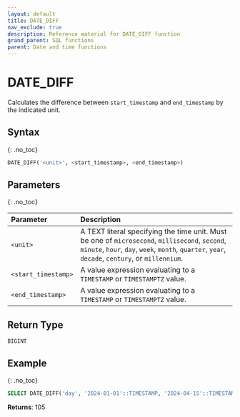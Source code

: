 ```yaml
---
layout: default
title: DATE_DIFF
nav_exclude: true
description: Reference material for DATE_DIFF function
grand_parent: SQL functions
parent: Date and time functions
---
```


# DATE_DIFF

Calculates the difference between `start_timestamp` and `end_timestamp` by the indicated unit.

## Syntax
{: .no_toc}

```sql
DATE_DIFF('<unit>', <start_timestamp>, <end_timestamp>)
```
## Parameters
{: .no_toc}

| Parameter           | Description                                                                                                                                                                                        |
| :------------------ | :------------------------------------------------------------------------------------------------------------------------------------------------------------------------------------------------- |
| `<unit>`            | A TEXT literal specifying the time unit. Must be one of `microsecond`, `millisecond`, `second`, `minute`, `hour`, `day`, `week`, `month`, `quarter`, `year`, `decade`, `century`, or `millennium`. |
| `<start_timestamp>` | A value expression evaluating to a `TIMESTAMP` or `TIMESTAMPTZ` value.                                                                                                                             |
| `<end_timestamp>`   | A value expression evaluating to a `TIMESTAMP` or `TIMESTAMPTZ` value.                                                                                                                             |

## Return Type

`BIGINT`

## Example
{: .no_toc}

```sql
SELECT DATE_DIFF('day', '2024-01-01'::TIMESTAMP, '2024-04-15'::TIMESTAMP);
```

**Returns**: 105
